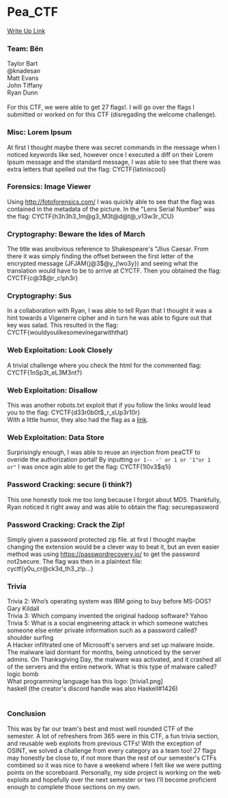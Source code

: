 # Pea_CTF
[Write Up Link](https://github.com/tbart27/Pea_CTF/blob/main/README.md)

### Team: Bën
Taylor Bart<br>
@knadesan<br>
Matt Evans<br>
John Tiffany<br>
Ryan Dunn<br>
<br>
For this CTF, we were able to get 27 flags!. I will go over the flags I submitted or worked on for this CTF (disregading the welcome challenge).
<br>
### Misc: Lorem Ipsum
At first I thought maybe there was secret commands in the message when I noticed keywords like sed, however once I executed a diff on their Lorem Ipsum message and the standard message, I was able to see that there was extra letters that spelled out the flag: CYCTF{latiniscool}
### Forensics: Image Viewer
Using http://fotoforensics.com/ I was quickly able to see that the flag was contained in the metadata of the picture. In the "Lens Serial Number" was the flag: CYCTF{h3h3h3_1m@g3_M3t@d@t@_v13w3r_ICU}
### Cryptography: Beware the Ides of March
The title was anobvious reference to Shakespeare's "Jlius Caesar. From there it was simply finding the offset between the first letter of the encrypted message (JFJAM{j@3$@y_j!wo3y}) and seeing what the translation would have to be to arrive at CYCTF. Then you obtained the flag: CYCTF{c@3$@r_c!ph3r}
### Cryptography: Sus
In a collaboration with Ryan, I was able to tell Ryan that I thought it was a hint towards a Vigenerre cipher and in turn he was able to figure out that key was salad. This resulted in the flag: CYCTF{wouldyoulikesomevinegarwiththat}
### Web Exploitation: Look Closely
A trivial challenge where you check the html for the commented flag: CYCTF{1nSp3t_eL3M3nt?}
### Web Exploitation: Disallow
This was another robots.txt exploit that if you follow the links would lead you to the flag: CYCTF{d33r0b0t$_r_sUp3r10r}<br>
With a little humor, they also had the flag as a [link](https://www.youtube.com/watch?v=dQw4w9WgXcQ).
### Web Exploitation: Data Store
Surprisingly enough, I was able to reuse an injection from peaCTF to overide the authorization portal! By inputting `or 1-- -' or 1 or '1"or 1 or"` I was once agin able to get the flag: CYCTF{1l0v3$q1i}
### Password Cracking: secure (i think?)
This one honestly took me too long because I forgot about MD5. Thankfully, Ryan noticed it right away and was able to obtain the flag: securepassword
### Password Cracking: Crack the Zip!
Simply given a password protected zip file. at first I thought maybe changing the extension would be a clever way to beat it, but an even easier method was using https://passwordrecovery.io/ to get the password not2secure. The flag was then in a plaintext file: cyctf{y0u_cr@ck3d_th3_z!p...}
### Trivia
Trivia 2: Who’s operating system was IBM going to buy before MS-DOS? Gary Kildall<br>
Trivia 3: Which company invented the original hadoop software? Yahoo<br>
Trivia 5: What is a social engineering attack in which someone watches someone else enter private information such as a password called? shoulder surfing<br>
A Hacker infiltrated one of Microsoft's servers and set up malware inside. The malware laid dormant for months, being unnoticed by the server admins. On Thanksgiving Day, the malware was activated, and it crashed all of the servers and the entire network. What is this type of malware called? logic bomb<br>
What programming language has this logo: [trivia1.png]<br>
haskell (the creator's discord handle was also Haskell#1426)<br>
<br>
### Conclusion
This was by far our team's best and most well rounded CTF of the semester. A lot of refreshers from 365 were in this CTF, a fun trivia section, and reusable web exploits from previous CTFs! With the exception of OSINT, we solved a challenge from every category as a team too! 27 flags may honestly be close to, if not more than the rest of our semester's CTFs combined so it was nice to have a weekend where I felt like we were putting points on the scoreboard. Personally, my side project is working on the web exploits and hopefully over the next semester or two I'll become proficient enough to complete those sections on my own. 
